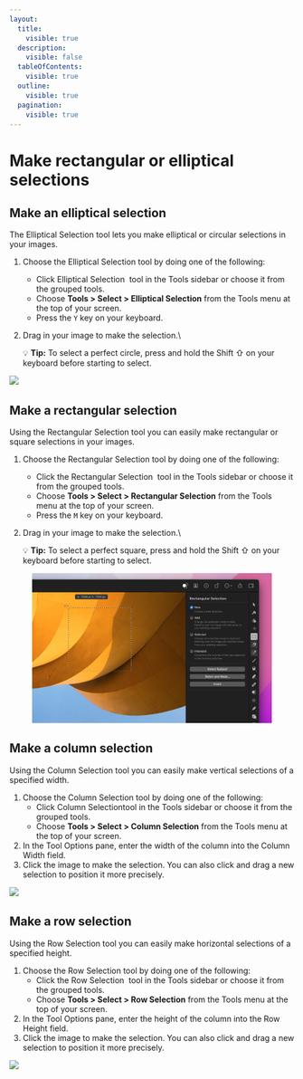 ```yaml
---
layout:
  title:
    visible: true
  description:
    visible: false
  tableOfContents:
    visible: true
  outline:
    visible: true
  pagination:
    visible: true
---
```


# Make rectangular or elliptical selections

## Make an elliptical selection

The Elliptical Selection tool lets you make elliptical or circular selections in your images.

1. Choose the Elliptical Selection tool by doing one of the following:
   * Click Elliptical Selection <img src="https://help.pixelmator.com/pixelmator-pro/3.5/assets/English/1580999081000.png" alt="" data-size="line"> tool in the Tools sidebar or choose it from the grouped tools.
   * Choose **Tools > Select > Elliptical Selection** from the Tools menu at the top of your screen.
   * Press the `Y` key on your keyboard.
2.  Drag in your image to make the selection.\


    :bulb: **Tip:** To select a perfect circle, press and hold the Shift ⇧ on your keyboard before starting to select.

![](https://help.pixelmator.com/pixelmator-pro/3.5/assets/English/1654694555000.jpeg)

## Make a rectangular selection

Using the Rectangular Selection tool you can easily make rectangular or square selections in your images.

1. Choose the Rectangular Selection tool by doing one of the following:
   * Click the Rectangular Selection  <img src="https://help.pixelmator.com/pixelmator-pro/3.5/assets/English/1580999068000.png" alt="" data-size="line"> tool in the Tools sidebar or choose it from the grouped tools.
   * Choose **Tools > Select > Rectangular Selection** from the Tools menu at the top of your screen.
   * Press the `M` key on your keyboard.
2.  Drag in your image to make the selection.\


    :bulb: **Tip:** To select a perfect square, press and hold the Shift ⇧ on your keyboard before starting to select.

<figure><img src="../.gitbook/assets/image (3).png" alt=""><figcaption></figcaption></figure>

## Make a column selection

Using the Column Selection tool you can easily make vertical selections of a specified width.

1. Choose the Column Selection tool by doing one of the following:
   * Click  Column Selection<img src="https://help.pixelmator.com/pixelmator-pro/3.5/assets/English/1589550312000.png" alt="" data-size="line">tool in the Tools sidebar or choose it from the grouped tools.
   * Choose **Tools > Select > Column Selection** from the Tools menu at the top of your screen.
2. In the Tool Options pane, enter the width of the column into the Column Width field.&#x20;
3. Click the image to make the selection. You can also click and drag a new selection to position it more precisely.&#x20;

![](https://help.pixelmator.com/pixelmator-pro/3.5/assets/English/1654694549000.jpeg)

## Make a row selection

Using the Row Selection tool you can easily make horizontal selections of a specified height.&#x20;

1. Choose the Row Selection tool by doing one of the following:
   * Click the Row Selection <img src="https://help.pixelmator.com/pixelmator-pro/3.5/assets/English/1589550306000.png" alt="" data-size="line"> tool in the Tools sidebar or choose it from the grouped tools.
   * Choose **Tools > Select > Row Selection** from the Tools menu at the top of your screen.
2. In the Tool Options pane, enter the height of the column into the Row Height field.&#x20;
3. Click the image to make the selection. You can also click and drag a new selection to position it more precisely.&#x20;

![](https://help.pixelmator.com/pixelmator-pro/3.5/assets/English/1654694619000.jpeg)
